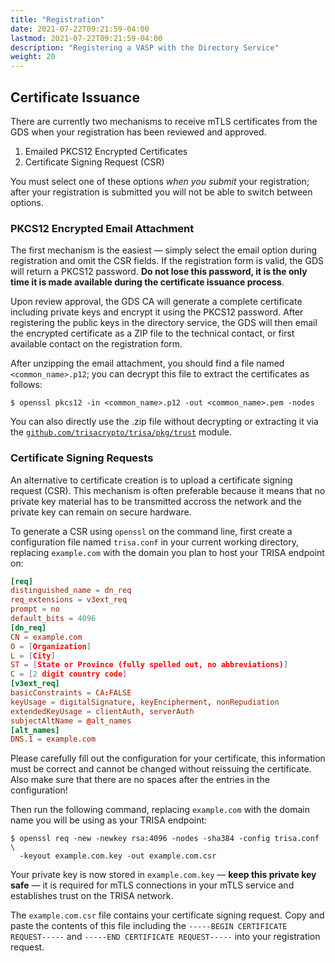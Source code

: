 ```yaml
---
title: "Registration"
date: 2021-07-22T09:21:59-04:00
lastmod: 2021-07-22T09:21:59-04:00
description: "Registering a VASP with the Directory Service"
weight: 20
---
```



## Certificate Issuance

There are currently two mechanisms to receive mTLS certificates from the GDS when your registration has been reviewed and approved.

1. Emailed PKCS12 Encrypted Certificates
2. Certificate Signing Request (CSR)

You must select one of these options _when you submit_ your registration; after your registration is submitted you will not be able to switch between options.

### PKCS12 Encrypted Email Attachment

The first mechanism is the easiest &mdash; simply select the email option during registration and omit the CSR fields. If the registration form is valid, the GDS will return a PKCS12 password. **Do not lose this password, it is the only time it is made available during the certificate issuance process**.

Upon review approval, the GDS CA will generate a complete certificate including private keys and encrypt it using the PKCS12 password. After registering the public keys in the directory service, the GDS will then email the encrypted certificate as a ZIP file to the technical contact, or first available contact on the registration form.

After unzipping the email attachment, you should find a file named `<common_name>.p12`; you can decrypt this file to extract the certificates as follows:

```
$ openssl pkcs12 -in <common_name>.p12 -out <common_name>.pem -nodes
```

You can also directly use the .zip file without decrypting or extracting it via the [`github.com/trisacrypto/trisa/pkg/trust`](https://pkg.go.dev/github.com/trisacrypto/trisa/pkg/trust#NewSerializer) module.

### Certificate Signing Requests

An alternative to certificate creation is to upload a certificate signing request (CSR). This mechanism is often preferable because it means that no private key material has to be transmitted accross the network and the private key can remain on secure hardware.

To generate a CSR using `openssl` on the command line, first create a configuration file named `trisa.conf` in your current working directory, replacing `example.com` with the domain you plan to host your TRISA endpoint on:

```conf
[req]
distinguished_name = dn_req
req_extensions = v3ext_req
prompt = no
default_bits = 4096
[dn_req]
CN = example.com
O = [Organization]
L = [City]
ST = [State or Province (fully spelled out, no abbreviations)]
C = [2 digit country code]
[v3ext_req]
basicConstraints = CA:FALSE
keyUsage = digitalSignature, keyEncipherment, nonRepudiation
extendedKeyUsage = clientAuth, serverAuth
subjectAltName = @alt_names
[alt_names]
DNS.1 = example.com
```

Please carefully fill out the configuration for your certificate, this information must be correct and cannot be changed without reissuing the certificate. Also make sure that there are no spaces after the entries in the configuration!

Then run the following command, replacing `example.com` with the domain name you will be using as your TRISA endpoint:

```
$ openssl req -new -newkey rsa:4096 -nodes -sha384 -config trisa.conf \
  -keyout example.com.key -out example.com.csr
```

Your private key is now stored in `example.com.key` &mdash; **keep this private key safe** &mdash; it is required for mTLS connections in your mTLS service and establishes trust on the TRISA network.

The `example.com.csr` file contains your certificate signing request. Copy and paste the contents of this file including the `-----BEGIN CERTIFICATE REQUEST-----` and `-----END CERTIFICATE REQUEST-----` into your registration request.